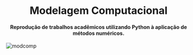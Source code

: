 <h1 align="center">Modelagem Computacional</h1>

<h4 align="center">Reprodução de trabalhos acadêmicos utilizando Python à aplicação de métodos numéricos. </h4>

![modcomp](https://github.com/Yanasants/modelagem_computacional/assets/59098432/c690bd95-a72b-4496-bf73-9b625de1197a)




